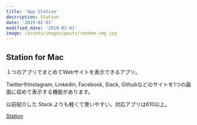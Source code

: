 ```yaml
---
title: 'App Station'
description: Station
date: '2019-02-01'
modified_date: '2019-02-01'
image: /assets/images/posts/random-img.jpg
---
```


## Station for Mac
１つのアプリでまとめてWebサイトを表示できるアプリ。

TwitterやInstagram, Linkedin, Facebook, Slack, Githubなどのサイトを1つの画面に収めて表示する機能があります。

以前紹介した Stack よりも軽くて使いやすい。対応アプリは610以上。

[Station](https://getstation.com/)
